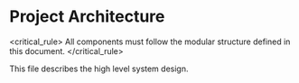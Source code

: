 # Project Architecture

<critical_rule>
All components must follow the modular structure defined in this document.
</critical_rule>

This file describes the high level system design.
